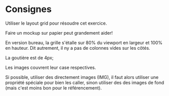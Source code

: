 # Consignes

Utiliser le layout grid pour résoudre cet exercice.

Faire un mockup sur papier peut grandement aider! 

En version bureau, la grille s'étalle sur 80% du viewport en largeur et 100% en hauteur. Dit autrement, il ny a pas de colonnes vides sur les côtés.

La goutière est de 4px;

Les images couvrent leur case respectives.

Si possible, utiliser des directement images (IMG), il faut alors utiliser une propriété spéciale pour bien les caller, sinon utiliser des des images de fond (mais c'est moins bon pour le référencement).

